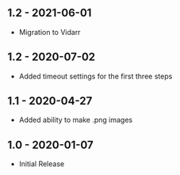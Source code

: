 ## 1.2 - 2021-06-01
 - Migration to Vidarr
## 1.2 - 2020-07-02
 - Added timeout settings for the first three steps
## 1.1 - 2020-04-27
 - Added ability to make .png images
## 1.0 - 2020-01-07
 - Initial Release
